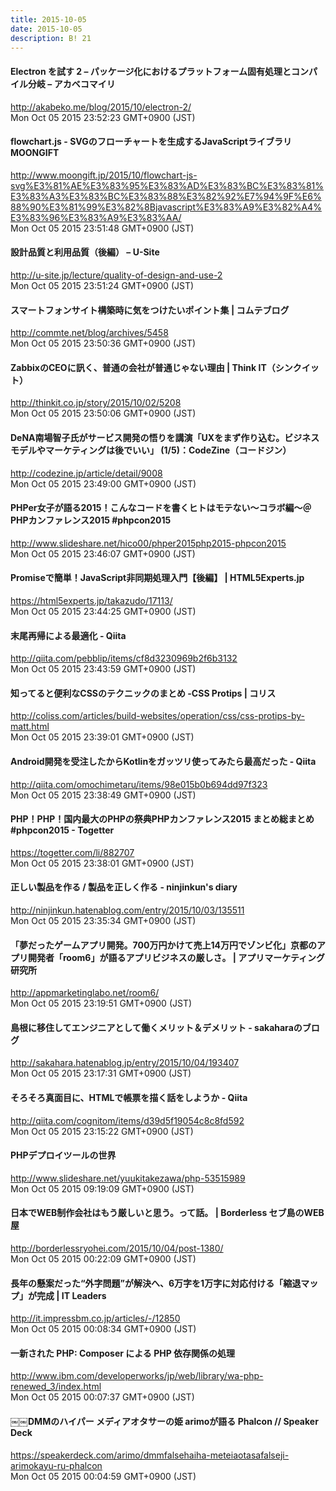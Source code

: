 ```yaml
---
title: 2015-10-05
date: 2015-10-05
description: B! 21
---
```


#### Electron を試す 2 – パッケージ化におけるプラットフォーム固有処理とコンパイル分岐 – アカベコマイリ
http://akabeko.me/blog/2015/10/electron-2/<br>
Mon Oct 05 2015 23:52:23 GMT+0900 (JST)<br>


#### flowchart.js - SVGのフローチャートを生成するJavaScriptライブラリ MOONGIFT
http://www.moongift.jp/2015/10/flowchart-js-svg%E3%81%AE%E3%83%95%E3%83%AD%E3%83%BC%E3%83%81%E3%83%A3%E3%83%BC%E3%83%88%E3%82%92%E7%94%9F%E6%88%90%E3%81%99%E3%82%8Bjavascript%E3%83%A9%E3%82%A4%E3%83%96%E3%83%A9%E3%83%AA/<br>
Mon Oct 05 2015 23:51:48 GMT+0900 (JST)<br>


#### 設計品質と利用品質（後編） – U-Site
http://u-site.jp/lecture/quality-of-design-and-use-2<br>
Mon Oct 05 2015 23:51:24 GMT+0900 (JST)<br>


#### スマートフォンサイト構築時に気をつけたいポイント集 | コムテブログ
http://commte.net/blog/archives/5458<br>
Mon Oct 05 2015 23:50:36 GMT+0900 (JST)<br>


#### ZabbixのCEOに訊く、普通の会社が普通じゃない理由 | Think IT（シンクイット）
http://thinkit.co.jp/story/2015/10/02/5208<br>
Mon Oct 05 2015 23:50:06 GMT+0900 (JST)<br>


#### DeNA南場智子氏がサービス開発の悟りを講演「UXをまず作り込む。ビジネスモデルやマーケティングは後でいい」 (1/5)：CodeZine（コードジン）
http://codezine.jp/article/detail/9008<br>
Mon Oct 05 2015 23:49:00 GMT+0900 (JST)<br>


#### PHPer女子が語る2015！こんなコードを書くヒトはモテない〜コラボ編〜＠PHPカンファレンス2015 #phpcon2015
http://www.slideshare.net/hico00/phper2015php2015-phpcon2015<br>
Mon Oct 05 2015 23:46:07 GMT+0900 (JST)<br>


#### Promiseで簡単！JavaScript非同期処理入門【後編】 | HTML5Experts.jp
https://html5experts.jp/takazudo/17113/<br>
Mon Oct 05 2015 23:44:25 GMT+0900 (JST)<br>


#### 末尾再帰による最適化 - Qiita
http://qiita.com/pebblip/items/cf8d3230969b2f6b3132<br>
Mon Oct 05 2015 23:43:59 GMT+0900 (JST)<br>


####   知ってると便利なCSSのテクニックのまとめ -CSS Protips | コリス
http://coliss.com/articles/build-websites/operation/css/css-protips-by-matt.html<br>
Mon Oct 05 2015 23:39:01 GMT+0900 (JST)<br>


#### Android開発を受注したからKotlinをガッツリ使ってみたら最高だった - Qiita
http://qiita.com/omochimetaru/items/98e015b0b694dd97f323<br>
Mon Oct 05 2015 23:38:49 GMT+0900 (JST)<br>


#### PHP！PHP！国内最大のPHPの祭典PHPカンファレンス2015 まとめ総まとめ #phpcon2015 - Togetter
https://togetter.com/li/882707<br>
Mon Oct 05 2015 23:38:01 GMT+0900 (JST)<br>


#### 正しい製品を作る / 製品を正しく作る - ninjinkun's diary
http://ninjinkun.hatenablog.com/entry/2015/10/03/135511<br>
Mon Oct 05 2015 23:35:34 GMT+0900 (JST)<br>


#### 「夢だったゲームアプリ開発。700万円かけて売上14万円でゾンビ化」京都のアプリ開発者「room6」が語るアプリビジネスの厳しさ。 | アプリマーケティング研究所
http://appmarketinglabo.net/room6/<br>
Mon Oct 05 2015 23:19:51 GMT+0900 (JST)<br>


#### 島根に移住してエンジニアとして働くメリット＆デメリット - sakaharaのブログ
http://sakahara.hatenablog.jp/entry/2015/10/04/193407<br>
Mon Oct 05 2015 23:17:31 GMT+0900 (JST)<br>


#### そろそろ真面目に、HTMLで帳票を描く話をしようか - Qiita
http://qiita.com/cognitom/items/d39d5f19054c8c8fd592<br>
Mon Oct 05 2015 23:15:22 GMT+0900 (JST)<br>


#### PHPデプロイツールの世界
http://www.slideshare.net/yuukitakezawa/php-53515989<br>
Mon Oct 05 2015 09:19:09 GMT+0900 (JST)<br>


#### 日本でWEB制作会社はもう厳しいと思う。って話。  |  Borderless セブ島のWEB屋
http://borderlessryohei.com/2015/10/04/post-1380/<br>
Mon Oct 05 2015 00:22:09 GMT+0900 (JST)<br>


#### 長年の懸案だった“外字問題”が解決へ、6万字を1万字に対応付ける「縮退マップ」が完成 | IT Leaders
http://it.impressbm.co.jp/articles/-/12850<br>
Mon Oct 05 2015 00:08:34 GMT+0900 (JST)<br>


#### 一新された PHP: Composer による PHP 依存関係の処理
http://www.ibm.com/developerworks/jp/web/library/wa-php-renewed_3/index.html<br>
Mon Oct 05 2015 00:07:37 GMT+0900 (JST)<br>


#### ￼￼DMMのハイパー メディアオタサーの姫 arimoが語る Phalcon // Speaker Deck
https://speakerdeck.com/arimo/dmmfalsehaiha-meteiaotasafalseji-arimokayu-ru-phalcon<br>
Mon Oct 05 2015 00:04:59 GMT+0900 (JST)<br>


